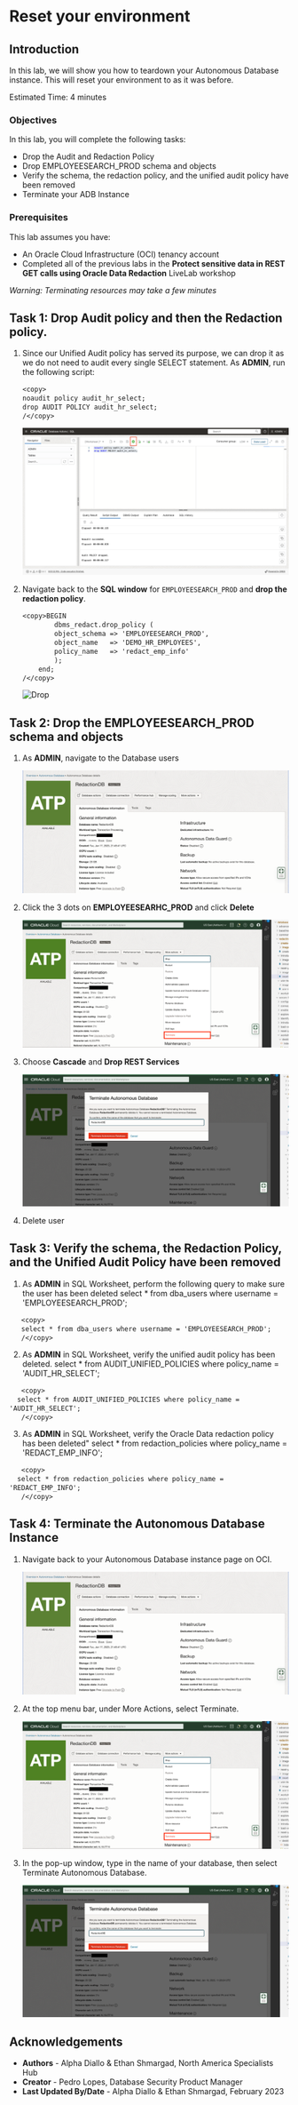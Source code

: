 # Reset your environment

## Introduction

In this lab, we will show you how to teardown your Autonomous Database instance. This will reset your environment to as it was before.

Estimated Time: 4 minutes

### Objectives

In this lab, you will complete the following tasks:

- Drop the Audit and Redaction Policy
- Drop EMPLOYEESEARCH_PROD schema and objects
- Verify the schema, the redaction policy, and the unified audit policy have been removed
- Terminate your ADB Instance
  
### Prerequisites

This lab assumes you have:
- An Oracle Cloud Infrastructure (OCI) tenancy account
- Completed all of the previous labs in the **Protect sensitive data in REST GET calls using Oracle Data Redaction** LiveLab workshop

*Warning: Terminating resources may take a few minutes*

## Task 1: Drop Audit policy and then the Redaction policy.
1. Since our Unified Audit policy has served its purpose, we can drop it as we do not need to audit every single SELECT statement. As **ADMIN**, run the following script:

    ```
    <copy>
    noaudit policy audit_hr_select;
    drop AUDIT POLICY audit_hr_select;
    /</copy>   
    ```

    ![Drop Audit Policy](images/drop-aud-pol.png)
   
2. Navigate back to the **SQL window** for `EMPLOYEESEARCH_PROD` and **drop the redaction policy**.
    
    ```
    <copy>BEGIN
            dbms_redact.drop_policy (
            object_schema => 'EMPLOYEESEARCH_PROD',
            object_name   => 'DEMO_HR_EMPLOYEES',
            policy_name   => 'redact_emp_info'
            );
        end;
    /</copy>   
    ```
    ![Drop](images/drop(1).png)

## Task 2: Drop the EMPLOYEESEARCH_PROD schema and objects

1. As **ADMIN**, navigate to the Database users

    ![Database users](images/adb-page.png)

2. Click the 3 dots on **EMPLOYEESEARHC_PROD** and click **Delete**

    ![Three_dots](images/more-actions.png)

3. Choose **Cascade** and **Drop REST Services**

    ![Cascade_Drop](images/terminate.png)

4. Delete user

## Task 3: Verify the schema, the Redaction Policy, and the Unified Audit Policy have been removed

1. As **ADMIN** in SQL Worksheet, perform the following query to make sure the user has been deleted
select * from dba_users where username = 'EMPLOYEESEARCH_PROD';

 ```
    <copy>
    select * from dba_users where username = 'EMPLOYEESEARCH_PROD';
    /</copy>   
  ```

2. As **ADMIN** in SQL Worksheet, verify the unified audit policy has been deleted.
select * from AUDIT_UNIFIED_POLICIES where policy_name = 'AUDIT_HR_SELECT';

 ```
    <copy>
   select * from AUDIT_UNIFIED_POLICIES where policy_name = 'AUDIT_HR_SELECT';
    /</copy>   
  ```

3. As **ADMIN** in SQL Worksheet, verify the Oracle Data redaction policy has been deleted"
select * from redaction_policies where policy_name = 'REDACT_EMP_INFO';

 ```
    <copy>
   select * from redaction_policies where policy_name = 'REDACT_EMP_INFO';
    /</copy>   
  ```

## Task 4: Terminate the Autonomous Database Instance

1. Navigate back to your Autonomous Database instance page on OCI.

    ![Database users](images/adb-page.png)

2. At the top menu bar, under More Actions, select Terminate.

   ![More actions](images/more-actions.png)

3. In the pop-up window, type in the name of your database, then select Terminate Autonomous Database.

   ![Terminate adb](images/terminate.png)

## Acknowledgements

- **Authors** - Alpha Diallo & Ethan Shmargad, North America Specialists Hub
- **Creator** - Pedro Lopes, Database Security Product Manager
- **Last Updated By/Date** - Alpha Diallo & Ethan Shmargad, February 2023
